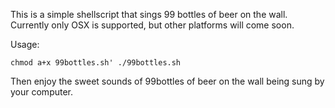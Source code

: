 This is a simple shellscript that sings 99 bottles of beer on the wall. Currently only OSX is supported, but other platforms will come soon.

Usage:

`chmod a+x 99bottles.sh'
./99bottles.sh`

Then enjoy the sweet sounds of 99bottles of beer on the wall being sung by your computer.
